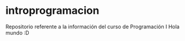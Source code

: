 # introprogramacion
Repositorio referente a la información del curso de Programación I
Hola mundo :D